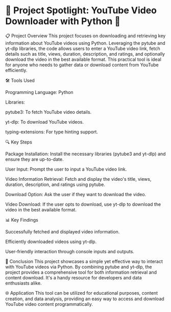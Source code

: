 # 🎥 Project Spotlight: YouTube Video Downloader with Python 🎥

📋 Project Overview This project focuses on downloading and retrieving key information about YouTube videos using Python. Leveraging the pytube and yt-dlp libraries, the code allows users to enter a YouTube video link, fetch details such as title, views, duration, description, and ratings, and optionally download the video in the best available format. This practical tool is ideal for anyone who needs to gather data or download content from YouTube efficiently.

🛠️ Tools Used

Programming Language: Python

Libraries:

pytube3: To fetch YouTube video details.

yt-dlp: To download YouTube videos.

typing-extensions: For type hinting support.

🔍 Key Steps

Package Installation: Install the necessary libraries (pytube3 and yt-dlp) and ensure they are up-to-date.

User Input: Prompt the user to input a YouTube video link.

Video Information Retrieval: Fetch and display the video's title, views, duration, description, and ratings using pytube.

Download Option: Ask the user if they want to download the video.

Video Download: If the user opts to download, use yt-dlp to download the video in the best available format.

📊 Key Findings

Successfully fetched and displayed video information.

Efficiently downloaded videos using yt-dlp.

User-friendly interaction through console inputs and outputs.

🏁 Conclusion This project showcases a simple yet effective way to interact with YouTube videos via Python. By combining pytube and yt-dlp, the project provides a comprehensive tool for both information retrieval and content download. It's a handy resource for developers and data enthusiasts alike.

🌐 Application This tool can be utilized for educational purposes, content creation, and data analysis, providing an easy way to access and download YouTube video content programmatically.
